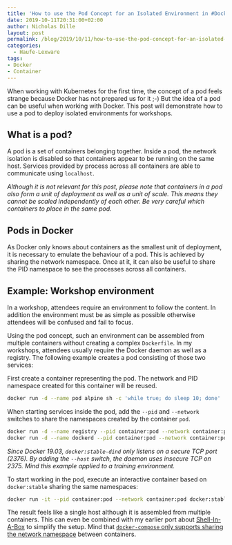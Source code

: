 ```yaml
---
title: 'How to use the Pod Concept for an Isolated Environment in #Docker Workshops'
date: 2019-10-11T20:31:00+02:00
author: Nicholas Dille
layout: post
permalink: /blog/2019/10/11/how-to-use-the-pod-concept-for-an-isolated-environment-in-docker-workshops/
categories:
  - Haufe-Lexware
tags:
- Docker
- Container
---
```

When working with Kubernetes for the first time, the concept of a pod feels strange because Docker has not prepared us for it ;-) But the idea of a pod can be useful when working with Docker. This post will demonstrate how to use a pod to deploy isolated environments for workshops.

<!--more-->

## What is a pod?

A pod is a set of containers belonging together. Inside a pod, the network isolation is disabled so that containers appear to be running on the same host. Services provided by process across all containers are able to communicate using `localhost`.

*Although it is not relevant for this post, please note that containers in a pod also form a unit of deployment as well as a unit of scale. This means they cannot be scaled independently of each other. Be very careful which containers to place in the same pod.*

## Pods in Docker

As Docker only knows about containers as the smallest unit of deployment, it is necessary to emulate the behaviour of a pod. This is achieved by sharing the network namespace. Once at it, it can also be useful to share the PID namespace to see the processes across all containers.

## Example: Workshop environment

In a workshop, attendees require an environment to follow the content. In addition the environment must be as simple as possible otherwise attendees will be confused and fail to focus.

Using the pod concept, such an environment can be assembled from multiple containers without creating a complex `Dockerfile`. In my workshops, attendees usually require the Docker daemon as well as a registry. The following example creates a pod consisting of those two services:

First create a container representing the pod. The network and PID namespace created for this container will be reused.

```bash
docker run -d --name pod alpine sh -c 'while true; do sleep 10; done'
```

When starting services inside the pod, add the `--pid` and `--network` switches to share the namespaces created by the container `pod`.

```bash
docker run -d --name registry --pid container:pod --network container:pod registry:2
docker run -d --name dockerd --pid container:pod --network container:pod --privileged docker:stable-dind --host=tcp://0.0.0.0:2375
```

*Since Docker 19.03, `docker:stable-dind` only listens on a secure TCP port (2376). By adding the `--host` switch, the daemon uses insecure TCP on 2375. Mind this example applied to a training environment.*

To start working in the pod, execute an interactive container based on `docker:stable` sharing the same namespaces:

```bash
docker run -it --pid container:pod --network container:pod docker:stable
```

The result feels like a single host although it is assembled from multiple containers. This can even be combined with my earlier port about [Shell-In-A-Box](https://dille.name/blog/2019/08/25/using-shellinabox-for-docker-workshops/) to simplify the setup. Mind that [`docker-compose` only supports sharing the network namespace](https://docs.docker.com/compose/compose-file/#network_mode) between containers.